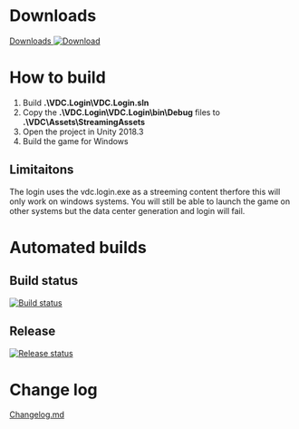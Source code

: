 # Downloads
[Downloads ![Download](https://material.io/tools/icons/static/icons/baseline-cloud_download-24px.svg)](https://azureonprem.azurewebsites.net/releases/)

# How to build
1. Build **.\VDC.Login\VDC.Login.sln**
2. Copy the **.\VDC.Login\VDC.Login\bin\Debug** files to **.\VDC\Assets\StreamingAssets**
3. Open the project in Unity 2018.3
4. Build the game for Windows

## Limitaitons
The login uses the vdc.login.exe as a streeming content therfore this will only work on windows systems. You will still be able to launch the game on other systems but the data center generation and login will fail.

# Automated builds

## Build status
[![Build status](https://lanmat.visualstudio.com/AzureOnprem/_apis/build/status/AzureOnprem-CI)](https://lanmat.visualstudio.com/AzureOnprem/_build/latest?definitionId=6)

## Release 
[![Release status](https://lanmat.vsrm.visualstudio.com/_apis/public/Release/badge/e95634b1-2d88-4006-b4f2-26793e1c5ec5/1/1)](https://lanmat.visualstudio.com/AzureOnprem/_release?view=all&definitionId=1)

# Change log
[Changelog.md](changelog.md)

